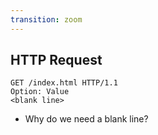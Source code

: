 ```yaml
---
transition: zoom
---
```


## HTTP Request

```http
GET /index.html HTTP/1.1
Option: Value
<blank line>
```

- Why do we need a blank line?